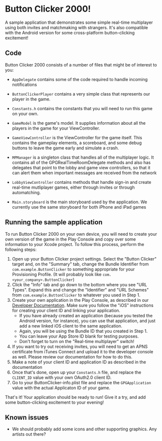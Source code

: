 # Button Clicker 2000!

A sample application that demonstrates some simple real-time multiplayer using both
invites and matchmaking with strangers. It's also compatible with the Android version
for some cross-platform button-clicking excitement! 

## Code

Button Clicker 2000 consists of a number of files that might be of interest to you:

* `AppDelegate` contains some of the code required to handle incoming notifications

* `ButtonClickerPlayer` contains a very simple class that represents our player in
the game.

* `Constants.h` contains the constants that you will need to run this game on your 
own.

* `GameModel` is the game's model. It supplies information about all the players 
in the game for your ViewController.

* `GameViewController` is the ViewController for the game itself. This contains the
gameplay elements, a scoreboard, and some debug buttons to leave the game early and
simulate a crash.

* `MPManager` is a singleton class that handles all of the multiplayer logic. It 
contains all of the GPGRealTimeRoomDelegate methods and also has delegates that
point to the lobby and game view controllers, so that it can alert them when important
messages are received from the network

* `LobbyViewController` contains methods that handle sign-in and create real-time
mutliplayer games, either through invites or through automatching.

* `Main.storyboard` is the main storyboard used by the application. We currently
use the same storyboard for both iPhone and iPad games 


## Running the sample application

To run Button Clicker 2000  on your own device, you will need to create
your own version of the game in the Play Console and copy over some information to
your Xcode project. To follow this process, perform the following steps:

1. Open up your Button Clicker project settings. Select the "Button Clicker" target and,
  on the "Summary" tab, change the Bundle Identifier from `com.example.ButtonClicker` to
  something appropriate for your Provisioning Profile. (It will probably look like
  `com.<your_company>.ButtonClicker`)
2. Click the "Info" tab and go down to the bottom where you see "URL Types". Expand
  this and change the "Identifier" and "URL Schemes" from `com.example.ButtonClicker` to
  whatever you used in Step 1.
3. Create your own application in the Play Console, as described in our [Developer
  Documentation](https://developers.google.com/games/services/console/enabling). Make
  sure you follow the "iOS" instructions for creating your client ID and linking
  your application.
    * If you have already created an application (because you tested the Android version,
  for instance), you can use that application, and just add a new linked iOS client to the same
  application.
    * Again, you will be using the Bundle ID that you created in Step 1.
    * You can leave your App Store ID blank for testing purposes.
 	* Don't forget to turn on the "Real-time multiplayer" switch!
4. If you want to try out receiving invites, you will need to get an APNS certificate
  from iTunes Connect and upload it to the developer console as well. Please review our 
  documentation for how to do this.
5. Make a note of your client ID and application ID as described in the
  documentation
6. Once that's done, open up your `Constants.h` file, and replace the `CLIENT_ID` value
  with your own OAuth2.0 client ID.
7. Go to your ButtonClicker-info.plist file and replace the `GPGApplication` value with
  the actual Applicaton ID of your game.

That's it! Your application should be ready to run!  Give it a try, and add some button-clicking
excitement to your evening!

## Known issues

* We should probably add some icons and other supporting graphics. Any artists out there?

